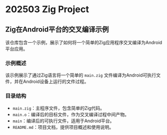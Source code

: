 # 202503 Zig Project

## Zig在Android平台的交叉编译示例

该仓库包含一个示例，展示了如何将一个简单的Zig应用程序交叉编译为Android平台应用。

### 示例概述

该示例展示了通过Zig语言将一个简单的 `main.zig` 文件编译为Android可执行文件，并在Android设备上运行的文件过程。

### 目录结构

- `main.zig`：主程序文件，包含简单的Zig代码。
- `main.o`：编译后的目标文件，作为交叉编译过程中间产物。
- `main`：编译后的可执行文件，适用于Android平台。
- `README.md`：项目文档，提供项目概述和使用说明。
